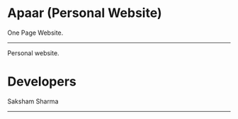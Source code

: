 # Apaar (Personal Website)
One Page Website.
**************************
Personal website.
# Developers 
Saksham Sharma <br>
***************************

